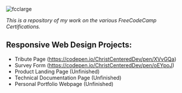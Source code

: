 ![fcclarge](https://user-images.githubusercontent.com/24855472/35596023-96085cb6-05e6-11e8-96cc-7f691eeb8f7b.png)

*This is a repository of my work on the various FreeCodeCamp Certifications.*

## Responsive Web Design Projects:
- Tribute Page (https://codepen.io/ChristCenteredDev/pen/XVvGQa)
- Survey Form (https://codepen.io/ChristCenteredDev/pen/oEYpoJ)
- Product Landing Page (Unfinished)
- Technical Documentation Page (Unfinished)
- Personal Portfolio Webpage (Unfinished)